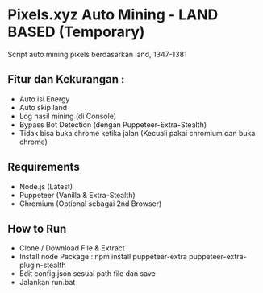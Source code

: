 # Pixels.xyz Auto Mining - LAND BASED (Temporary)

Script auto mining pixels berdasarkan land, 1347-1381

## Fitur dan Kekurangan :
- Auto isi Energy
- Auto skip land
- Log hasil mining (di Console)
- Bypass Bot Detection (dengan Puppeteer-Extra-Stealth)
- Tidak bisa buka chrome ketika jalan (Kecuali pakai chromium dan buka chrome)

## Requirements
- Node.js (Latest)
- Puppeteer (Vanilla & Extra-Stealth)
- Chromium (Optional sebagai 2nd Browser)

## How to Run

- Clone / Download File & Extract
- Install node Package : npm install puppeteer-extra puppeteer-extra-plugin-stealth
- Edit config.json sesuai path file dan save
- Jalankan run.bat